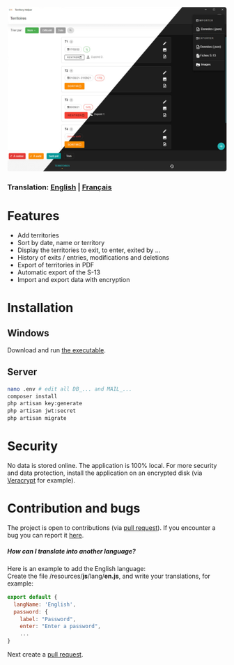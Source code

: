 ![Capture d'écran](https://raw.githubusercontent.com/osajw/terr-helper/main/doc/images/screenshot.png)

### Translation: [English](README.md) | [Français](README.fr.md)
# Features

- Add territories
- Sort by date, name or territory
- Display the territories to exit, to enter, exited by ...
- History of exits / entries, modifications and deletions
- Export of territories in PDF
- Automatic export of the S-13
- Import and export data with encryption

# Installation
## Windows
Download and run [the executable](https://github.com/osajw/terr-helper/releases/download/v1.1.1/Territory-Helper-Setup-1.1.1.exe).

## Server
```sh
nano .env # edit all DB_... and MAIL_...
composer install
php artisan key:generate
php artisan jwt:secret
php artisan migrate
```

# Security
No data is stored online. The application is 100% local. For more security and data protection, install the application on an encrypted disk (via [Veracrypt](https://www.veracrypt.fr/code/VeraCrypt/) for example).

# Contribution and bugs
The project is open to contributions (via [pull request](https://github.com/osajw/terr-helper/pulls)). If you encounter a bug you can report it [here](https://github.com/osajw/terr-helper/issues).

##### How can I translate into another language?
Here is an example to add the English language:\
Create the file /resources/**js**/lang/**en.js**, and write your translations, for example:
```javascript
export default {
  langName: 'English',
  password: {
    label: "Password",
    enter: "Enter a password",
    ...
}
```
Next create a [pull request](https://github.com/osajw/terr-helper/pulls).